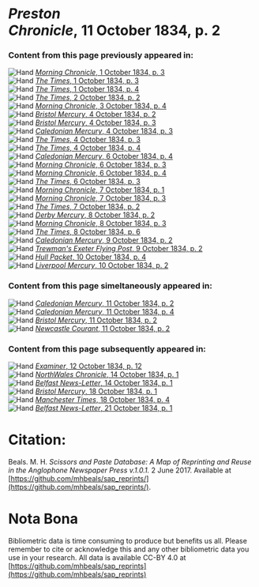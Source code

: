 # *Preston Chronicle*, 11 October 1834, p. 2  
  
### Content from this page previously appeared in:  
![Hand](http://scissorsandpaste.net/wp-content/uploads/2017/06/smallhandpointer.png) [*Morning Chronicle*, 1 October 1834, p. 3](https://mhbeals.github.io/sap_html/Morning-Chronicle/Morning-Chronicle-1-October-1834-p-3)  
![Hand](http://scissorsandpaste.net/wp-content/uploads/2017/06/smallhandpointer.png) [*The Times*, 1 October 1834, p. 3](https://mhbeals.github.io/sap_html/The-Times/The-Times-1-October-1834-p-3)  
![Hand](http://scissorsandpaste.net/wp-content/uploads/2017/06/smallhandpointer.png) [*The Times*, 1 October 1834, p. 4](https://mhbeals.github.io/sap_html/The-Times/The-Times-1-October-1834-p-4)  
![Hand](http://scissorsandpaste.net/wp-content/uploads/2017/06/smallhandpointer.png) [*The Times*, 2 October 1834, p. 2](https://mhbeals.github.io/sap_html/The-Times/The-Times-2-October-1834-p-2)  
![Hand](http://scissorsandpaste.net/wp-content/uploads/2017/06/smallhandpointer.png) [*Morning Chronicle*, 3 October 1834, p. 4](https://mhbeals.github.io/sap_html/Morning-Chronicle/Morning-Chronicle-3-October-1834-p-4)  
![Hand](http://scissorsandpaste.net/wp-content/uploads/2017/06/smallhandpointer.png) [*Bristol Mercury*, 4 October 1834, p. 2](https://mhbeals.github.io/sap_html/Bristol-Mercury/Bristol-Mercury-4-October-1834-p-2)  
![Hand](http://scissorsandpaste.net/wp-content/uploads/2017/06/smallhandpointer.png) [*Bristol Mercury*, 4 October 1834, p. 3](https://mhbeals.github.io/sap_html/Bristol-Mercury/Bristol-Mercury-4-October-1834-p-3)  
![Hand](http://scissorsandpaste.net/wp-content/uploads/2017/06/smallhandpointer.png) [*Caledonian Mercury*, 4 October 1834, p. 3](https://mhbeals.github.io/sap_html/Caledonian-Mercury/Caledonian-Mercury-4-October-1834-p-3)  
![Hand](http://scissorsandpaste.net/wp-content/uploads/2017/06/smallhandpointer.png) [*The Times*, 4 October 1834, p. 3](https://mhbeals.github.io/sap_html/The-Times/The-Times-4-October-1834-p-3)  
![Hand](http://scissorsandpaste.net/wp-content/uploads/2017/06/smallhandpointer.png) [*The Times*, 4 October 1834, p. 4](https://mhbeals.github.io/sap_html/The-Times/The-Times-4-October-1834-p-4)  
![Hand](http://scissorsandpaste.net/wp-content/uploads/2017/06/smallhandpointer.png) [*Caledonian Mercury*, 6 October 1834, p. 4](https://mhbeals.github.io/sap_html/Caledonian-Mercury/Caledonian-Mercury-6-October-1834-p-4)  
![Hand](http://scissorsandpaste.net/wp-content/uploads/2017/06/smallhandpointer.png) [*Morning Chronicle*, 6 October 1834, p. 3](https://mhbeals.github.io/sap_html/Morning-Chronicle/Morning-Chronicle-6-October-1834-p-3)  
![Hand](http://scissorsandpaste.net/wp-content/uploads/2017/06/smallhandpointer.png) [*Morning Chronicle*, 6 October 1834, p. 4](https://mhbeals.github.io/sap_html/Morning-Chronicle/Morning-Chronicle-6-October-1834-p-4)  
![Hand](http://scissorsandpaste.net/wp-content/uploads/2017/06/smallhandpointer.png) [*The Times*, 6 October 1834, p. 3](https://mhbeals.github.io/sap_html/The-Times/The-Times-6-October-1834-p-3)  
![Hand](http://scissorsandpaste.net/wp-content/uploads/2017/06/smallhandpointer.png) [*Morning Chronicle*, 7 October 1834, p. 1](https://mhbeals.github.io/sap_html/Morning-Chronicle/Morning-Chronicle-7-October-1834-p-1)  
![Hand](http://scissorsandpaste.net/wp-content/uploads/2017/06/smallhandpointer.png) [*Morning Chronicle*, 7 October 1834, p. 3](https://mhbeals.github.io/sap_html/Morning-Chronicle/Morning-Chronicle-7-October-1834-p-3)  
![Hand](http://scissorsandpaste.net/wp-content/uploads/2017/06/smallhandpointer.png) [*The Times*, 7 October 1834, p. 2](https://mhbeals.github.io/sap_html/The-Times/The-Times-7-October-1834-p-2)  
![Hand](http://scissorsandpaste.net/wp-content/uploads/2017/06/smallhandpointer.png) [*Derby Mercury*, 8 October 1834, p. 2](https://mhbeals.github.io/sap_html/Derby-Mercury/Derby-Mercury-8-October-1834-p-2)  
![Hand](http://scissorsandpaste.net/wp-content/uploads/2017/06/smallhandpointer.png) [*Morning Chronicle*, 8 October 1834, p. 3](https://mhbeals.github.io/sap_html/Morning-Chronicle/Morning-Chronicle-8-October-1834-p-3)  
![Hand](http://scissorsandpaste.net/wp-content/uploads/2017/06/smallhandpointer.png) [*The Times*, 8 October 1834, p. 6](https://mhbeals.github.io/sap_html/The-Times/The-Times-8-October-1834-p-6)  
![Hand](http://scissorsandpaste.net/wp-content/uploads/2017/06/smallhandpointer.png) [*Caledonian Mercury*, 9 October 1834, p. 2](https://mhbeals.github.io/sap_html/Caledonian-Mercury/Caledonian-Mercury-9-October-1834-p-2)  
![Hand](http://scissorsandpaste.net/wp-content/uploads/2017/06/smallhandpointer.png) [*Trewman's Exeter Flying Post*, 9 October 1834, p. 2](https://mhbeals.github.io/sap_html/Trewman's-Exeter-Flying-Post/Trewman's-Exeter-Flying-Post-9-October-1834-p-2)  
![Hand](http://scissorsandpaste.net/wp-content/uploads/2017/06/smallhandpointer.png) [*Hull Packet*, 10 October 1834, p. 4](https://mhbeals.github.io/sap_html/Hull-Packet/Hull-Packet-10-October-1834-p-4)  
![Hand](http://scissorsandpaste.net/wp-content/uploads/2017/06/smallhandpointer.png) [*Liverpool Mercury*, 10 October 1834, p. 2](https://mhbeals.github.io/sap_html/Liverpool-Mercury/Liverpool-Mercury-10-October-1834-p-2)  
  
### Content from this page simeltaneously appeared in:  
![Hand](http://scissorsandpaste.net/wp-content/uploads/2017/06/smallhandpointer.png) [*Caledonian Mercury*, 11 October 1834, p. 2](https://mhbeals.github.io/sap_html/Caledonian-Mercury/Caledonian-Mercury-11-October-1834-p-2)  
![Hand](http://scissorsandpaste.net/wp-content/uploads/2017/06/smallhandpointer.png) [*Caledonian Mercury*, 11 October 1834, p. 4](https://mhbeals.github.io/sap_html/Caledonian-Mercury/Caledonian-Mercury-11-October-1834-p-4)  
![Hand](http://scissorsandpaste.net/wp-content/uploads/2017/06/smallhandpointer.png) [*Bristol Mercury*, 11 October 1834, p. 2](https://mhbeals.github.io/sap_html/Bristol-Mercury/Bristol-Mercury-11-October-1834-p-2)  
![Hand](http://scissorsandpaste.net/wp-content/uploads/2017/06/smallhandpointer.png) [*Newcastle Courant*, 11 October 1834, p. 2](https://mhbeals.github.io/sap_html/Newcastle-Courant/Newcastle-Courant-11-October-1834-p-2)  
  
### Content from this page subsequently appeared in:  
![Hand](http://scissorsandpaste.net/wp-content/uploads/2017/06/smallhandpointer.png) [*Examiner*, 12 October 1834, p. 12](https://mhbeals.github.io/sap_html/Examiner/Examiner-12-October-1834-p-12)  
![Hand](http://scissorsandpaste.net/wp-content/uploads/2017/06/smallhandpointer.png) [*NorthWales Chronicle*, 14 October 1834, p. 1](https://mhbeals.github.io/sap_html/NorthWales-Chronicle/NorthWales-Chronicle-14-October-1834-p-1)  
![Hand](http://scissorsandpaste.net/wp-content/uploads/2017/06/smallhandpointer.png) [*Belfast News-Letter*, 14 October 1834, p. 1](https://mhbeals.github.io/sap_html/Belfast-News-Letter/Belfast-News-Letter-14-October-1834-p-1)  
![Hand](http://scissorsandpaste.net/wp-content/uploads/2017/06/smallhandpointer.png) [*Bristol Mercury*, 18 October 1834, p. 1](https://mhbeals.github.io/sap_html/Bristol-Mercury/Bristol-Mercury-18-October-1834-p-1)  
![Hand](http://scissorsandpaste.net/wp-content/uploads/2017/06/smallhandpointer.png) [*Manchester Times*, 18 October 1834, p. 4](https://mhbeals.github.io/sap_html/Manchester-Times/Manchester-Times-18-October-1834-p-4)  
![Hand](http://scissorsandpaste.net/wp-content/uploads/2017/06/smallhandpointer.png) [*Belfast News-Letter*, 21 October 1834, p. 1](https://mhbeals.github.io/sap_html/Belfast-News-Letter/Belfast-News-Letter-21-October-1834-p-1)  


# Citation: 

Beals. M. H. *Scissors and Paste Database: A Map of Reprinting and Reuse in the Anglophone Newspaper Press v.1.0.1.* 2 June 2017. Available at [https://github.com/mhbeals/sap_reprints/](https://github.com/mhbeals/sap_reprints/). 

# Nota Bona

Bibliometric data is time consuming to produce but benefits us all. Please remember to cite or acknowledge this and any other bibliometric data you use in your research. All data is available CC-BY 4.0 at [https://github.com/mhbeals/sap_reprints](https://github.com/mhbeals/sap_reprints)